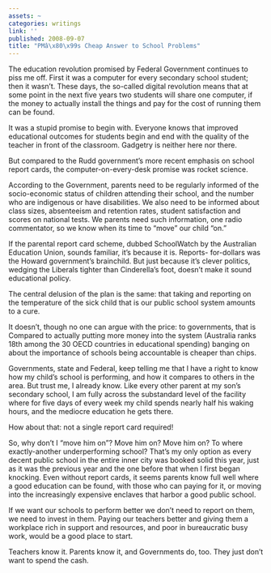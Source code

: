 ```yaml
---
assets: ~
categories: writings
link: ''
published: 2008-09-07
title: "PMâ\x80\x99s Cheap Answer to School Problems"
---
```

The education revolution promised by Federal Government continues to
piss me off. First it was a computer for every secondary school student;
then it wasn’t. These days, the so-called digital revolution means that
at some point in the next five years two students will share one
computer, if the money to actually install the things and pay for the
cost of running them can be found.

It was a stupid promise to begin with. Everyone knows that improved
educational outcomes for students begin and end with the quality of the
teacher in front of the classroom. Gadgetry is neither here nor there.

But compared to the Rudd government’s more recent emphasis on school
report cards, the computer-on-every-desk promise was rocket science.

According to the Government, parents need to be regularly informed of
the socio-economic status of children attending their school, and the
number who are indigenous or have disabilities. We also need to be
informed about class sizes, absenteeism and retention rates, student
satisfaction and scores on national tests. We parents need such
information, one radio commentator, so we know when its time to “move”
our child “on.”

If the parental report card scheme, dubbed SchoolWatch by the Australian
Education Union, sounds familiar, it’s because it is. Reports-
for-dollars was the Howard government’s brainchild. But just because
it’s clever politics, wedging the Liberals tighter than Cinderella’s
foot, doesn’t make it sound educational policy.

The central delusion of the plan is the same: that taking and reporting
on the temperature of the sick child that is our public school system
amounts to a cure.

It doesn’t, though no one can argue with the price: to governments, that
is Compared to actually putting more money into the system (Australia
ranks 18th among the 30 OECD countries in educational spending) banging
on about the importance of schools being accountable is cheaper than
chips.

Governments, state and Federal, keep telling me that I have a right to
know how my child’s school is performing, and how it compares to others
in the area. But trust me, I already know. Like every other parent at my
son’s secondary school, I am fully across the substandard level of the
facility where for five days of every week my child spends nearly half
his waking hours, and the mediocre education he gets there.

How about that: not a single report card required!

So, why don’t I “move him on”? Move him on? Move him on? To where
exactly-another underperforming school? That’s my only option as every
decent public school in the entire inner city was booked solid this
year, just as it was the previous year and the one before that when I
first began knocking. Even without report cards, it seems parents know
full well where a good education can be found, with those who can paying
for it, or moving into the increasingly expensive enclaves that harbor a
good public school.

If we want our schools to perform better we don’t need to report on
them, we need to invest in them. Paying our teachers better and giving
them a workplace rich in support and resources, and poor in bureaucratic
busy work, would be a good place to start.

Teachers know it. Parents know it, and Governments do, too. They just
don’t want to spend the cash.
